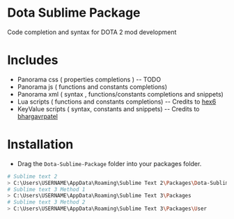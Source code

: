 Dota Sublime Package
================================

Code completion and syntax for DOTA 2 mod development

# Includes

* Panorama css ( properties completions ) -- TODO
* Panorama js ( functions and constants completions)
* Panorama xml ( syntax , functions/constants completions and snippets)
* Lua scripts ( functions and constants completions) -- Credits to [hex6](https://github.com/hex6)
* KeyValue scripts ( syntax, constants and snippets) -- Credits to [bhargavrpatel](https://github.com/bhargavrpatel)

# Installation

* Drag the `Dota-Sublime-Package` folder into your packages folder.
```sh
# Sublime text 2
> C:\Users\USERNAME\AppData\Roaming\Sublime Text 2\Packages\Dota-Sublime-Package
# Sublime text 3 Method 1
> C:\Users\USERNAME\AppData\Roaming\Sublime Text 3\Packages
# Sublime text 3 Method 2
> C:\Users\USERNAME\AppData\Roaming\Sublime Text 3\Packages\User
```
